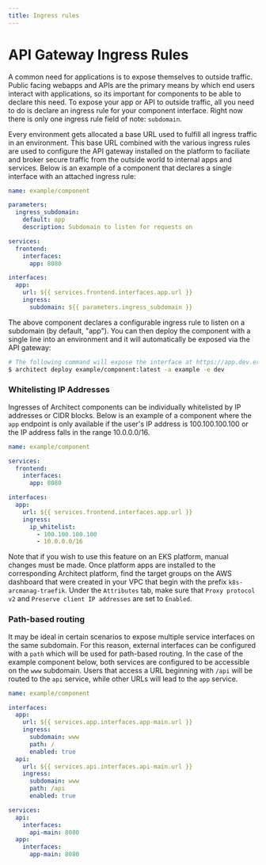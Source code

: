 ```yaml
---
title: Ingress rules
---
```


# API Gateway Ingress Rules

A common need for applications is to expose themselves to outside traffic. Public facing webapps and APIs are the primary means by which end users interact with applications, so its important for components to be able to declare this need. To expose your app or API to outside traffic, all you need to do is declare an ingress rule for your component interface. Right now there is only one ingress rule field of note: `subdomain`.

Every environment gets allocated a base URL used to fulfill all ingress traffic in an environment. This base URL combined with the various ingress rules are used to configure the API gateway installed on the platform to faciliate and broker secure traffic from the outside world to internal apps and services. Below is an example of a component that declares a single interface with an attached ingress rule:

```yaml
name: example/component

parameters:
  ingress_subdomain:
    default: app
    description: Subdomain to listen for requests on

services:
  frontend:
    interfaces:
      app: 8080

interfaces:
  app:
    url: ${{ services.frontend.interfaces.app.url }}
    ingress:
      subdomain: ${{ parameters.ingress_subdomain }}
```

The above component declares a configurable ingress rule to listen on a subdomain (by default, "app"). You can then deploy the component with a single line into an environment and it will automatically be exposed via the API gateway:

```sh
# The following command will expose the interface at https://app.dev.example.arc.domains
$ architect deploy example/component:latest -a example -e dev
```

### Whitelisting IP Addresses

Ingresses of Architect components can be individually whitelisted by IP addresses or CIDR blocks. Below is an example of a component where the `app` endpoint is only available if the user's IP address is 100.100.100.100 or the IP address falls in the range 10.0.0.0/16.

```yaml
name: example/component

services:
  frontend:
    interfaces:
      app: 8080

interfaces:
  app:
    url: ${{ services.frontend.interfaces.app.url }}
    ingress:
      ip_whitelist:
        - 100.100.100.100
        - 10.0.0.0/16
```

Note that if you wish to use this feature on an EKS platform, manual changes must be made. Once platform apps are installed to the corresponding Architect platform, find the target groups on the AWS dashboard that were created in your VPC that begin with the prefix `k8s-arcmanag-traefik`. Under the `Attributes` tab, make sure that `Proxy protocol v2` and `Preserve client IP addresses` are set to `Enabled`.

### Path-based routing

It may be ideal in certain scenarios to expose multiple service interfaces on the same subdomain. For this reason, external interfaces can be configured with a `path` which will be used for path-based routing. In the case of the example component below, both services are configured to be accessible on the `www` subdomain. Users that access a URL beginning with `/api` will be routed to the `api` service, while other URLs will lead to the `app` service.

```yml
name: example/component

interfaces:
  app:
    url: ${{ services.app.interfaces.app-main.url }}
    ingress:
      subdomain: www
      path: /
      enabled: true
  api:
    url: ${{ services.api.interfaces.api-main.url }}
    ingress:
      subdomain: www
      path: /api
      enabled: true

services:
  api:
    interfaces:
      api-main: 8080
  app:
    interfaces:
      app-main: 8080
```
